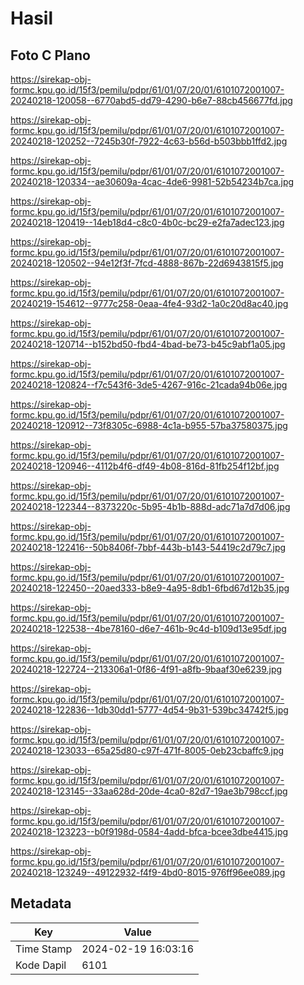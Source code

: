 # Hasil

## Foto C Plano

https://sirekap-obj-formc.kpu.go.id/15f3/pemilu/pdpr/61/01/07/20/01/6101072001007-20240218-120058--6770abd5-dd79-4290-b6e7-88cb456677fd.jpg

https://sirekap-obj-formc.kpu.go.id/15f3/pemilu/pdpr/61/01/07/20/01/6101072001007-20240218-120252--7245b30f-7922-4c63-b56d-b503bbb1ffd2.jpg

https://sirekap-obj-formc.kpu.go.id/15f3/pemilu/pdpr/61/01/07/20/01/6101072001007-20240218-120334--ae30609a-4cac-4de6-9981-52b54234b7ca.jpg

https://sirekap-obj-formc.kpu.go.id/15f3/pemilu/pdpr/61/01/07/20/01/6101072001007-20240218-120419--14eb18d4-c8c0-4b0c-bc29-e2fa7adec123.jpg

https://sirekap-obj-formc.kpu.go.id/15f3/pemilu/pdpr/61/01/07/20/01/6101072001007-20240218-120502--94e12f3f-7fcd-4888-867b-22d6943815f5.jpg

https://sirekap-obj-formc.kpu.go.id/15f3/pemilu/pdpr/61/01/07/20/01/6101072001007-20240219-154612--9777c258-0eaa-4fe4-93d2-1a0c20d8ac40.jpg

https://sirekap-obj-formc.kpu.go.id/15f3/pemilu/pdpr/61/01/07/20/01/6101072001007-20240218-120714--b152bd50-fbd4-4bad-be73-b45c9abf1a05.jpg

https://sirekap-obj-formc.kpu.go.id/15f3/pemilu/pdpr/61/01/07/20/01/6101072001007-20240218-120824--f7c543f6-3de5-4267-916c-21cada94b06e.jpg

https://sirekap-obj-formc.kpu.go.id/15f3/pemilu/pdpr/61/01/07/20/01/6101072001007-20240218-120912--73f8305c-6988-4c1a-b955-57ba37580375.jpg

https://sirekap-obj-formc.kpu.go.id/15f3/pemilu/pdpr/61/01/07/20/01/6101072001007-20240218-120946--4112b4f6-df49-4b08-816d-81fb254f12bf.jpg

https://sirekap-obj-formc.kpu.go.id/15f3/pemilu/pdpr/61/01/07/20/01/6101072001007-20240218-122344--8373220c-5b95-4b1b-888d-adc71a7d7d06.jpg

https://sirekap-obj-formc.kpu.go.id/15f3/pemilu/pdpr/61/01/07/20/01/6101072001007-20240218-122416--50b8406f-7bbf-443b-b143-54419c2d79c7.jpg

https://sirekap-obj-formc.kpu.go.id/15f3/pemilu/pdpr/61/01/07/20/01/6101072001007-20240218-122450--20aed333-b8e9-4a95-8db1-6fbd67d12b35.jpg

https://sirekap-obj-formc.kpu.go.id/15f3/pemilu/pdpr/61/01/07/20/01/6101072001007-20240218-122538--4be78160-d6e7-461b-9c4d-b109d13e95df.jpg

https://sirekap-obj-formc.kpu.go.id/15f3/pemilu/pdpr/61/01/07/20/01/6101072001007-20240218-122724--213306a1-0f86-4f91-a8fb-9baaf30e6239.jpg

https://sirekap-obj-formc.kpu.go.id/15f3/pemilu/pdpr/61/01/07/20/01/6101072001007-20240218-122836--1db30dd1-5777-4d54-9b31-539bc34742f5.jpg

https://sirekap-obj-formc.kpu.go.id/15f3/pemilu/pdpr/61/01/07/20/01/6101072001007-20240218-123033--65a25d80-c97f-471f-8005-0eb23cbaffc9.jpg

https://sirekap-obj-formc.kpu.go.id/15f3/pemilu/pdpr/61/01/07/20/01/6101072001007-20240218-123145--33aa628d-20de-4ca0-82d7-19ae3b798ccf.jpg

https://sirekap-obj-formc.kpu.go.id/15f3/pemilu/pdpr/61/01/07/20/01/6101072001007-20240218-123223--b0f9198d-0584-4add-bfca-bcee3dbe4415.jpg

https://sirekap-obj-formc.kpu.go.id/15f3/pemilu/pdpr/61/01/07/20/01/6101072001007-20240218-123249--49122932-f4f9-4bd0-8015-976ff96ee089.jpg


## Metadata

| Key        | Value               |
| ---------- | ------------------- |
| Time Stamp | 2024-02-19 16:03:16 |
| Kode Dapil | 6101                |



